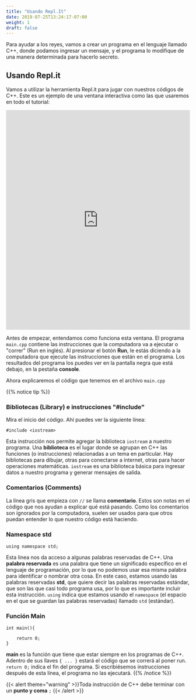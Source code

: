 ```yaml
---
title: "Usando Repl.It"
date: 2019-07-25T13:24:17-07:00
weight: 1
draft: false
---
```


Para ayudar a los reyes, vamos a crear un programa en el lenguaje llamado C++, donde podamos ingresar un mensaje, y el programa lo modifique de una manera determinada para hacerlo secreto.

## Usando Repl.it

Vamos a utilizar la herramienta Repl.it para jugar con nuestros códigos de C++. Este es un ejemplo de una ventana interactiva como las que usaremos en todo el tutorial:

<iframe height="600px" width="100%" src="https://replit.com/@nuevofoundation/activity-0?lite=true#main.cpp" scrolling="no" frameborder="no" allowtransparency="true" allowfullscreen="true" sandbox="allow-forms allow-pointer-lock allow-popups allow-same-origin allow-scripts allow-modals"></iframe>

Antes de empezar, entendamos como funciona esta ventana. El programa `main.cpp` contiene las instrucciones que la computadora va a ejecutar o "correr" (Run en inglés). Al presionar el botón **Run**, le estás diciendo a la computadora que ejecute las instrucciones que están en el programa. Los resultados del programa los puedes ver en la pantalla negra que está debajo, en la pestaña **console**.

Ahora explicaremos el código que tenemos en el archivo `main.cpp` 

{{% notice tip %}}

### Bibliotecas (Library) e instrucciones "#include"

Mira el inicio del código. Ahí puedes ver la siguiente línea:

```
#include <iostream>
```

Esta instrucción nos permite agregar la biblioteca `iostream` a nuestro programa. Una **biblioteca** es el lugar donde se agrupan en C++ las funciones (o instrucciones) relacionadas a un tema en particular. Hay bibliotecas para dibujar, otras para conectarse a internet, otras para hacer operaciones matemáticas. `iostream` es una biblioteca básica para ingresar datos a nuestro programa y generar mensajes de salida. 

### Comentarios (Comments)

La línea gris que empieza con `//` se llama **comentario**. Estos son notas en el código que nos ayudan a explicar qué está pasando. Como los comentarios son ignorados por la computadora, suelen ser usados para que otros puedan entender lo que nuestro código está haciendo.

### Namespace std
```
using namespace std;
```
Esta linea nos da acceso a algunas palabras reservadas de C++. Una **palabra reservada** es una palabra que tiene un significado específico en el lenguaje de programación, por lo que no podemos usar esa misma palabra para identificar o nombrar otra cosa.
En este caso, estamos usando las palabras reservadas **std**, que quiere decir las palabras reservadas estándar, que son las que casi todo programa usa, por lo que es importante incluir esta instrucción.
 `using` indica que estamos usando el `namespace` (el espacio en el que se guardan las palabras reservadas) llamado `std` (estándar). 

### Función Main
```
int main(){
    
    return 0;
}
```
**main** es la función que tiene que estar siempre en los programas de C++. Adentro de sus llaves `{ ... }` estará el código que se correrá al poner run.   
`return 0;` indica el fin del programa. Si escribiésemos instrucciones después de esta línea, el programa no las ejecutará.
{{% /notice %}}

{{< alert theme="warning" >}}Toda instrucción de C++ debe terminar con un **punto y coma** `;` {{< /alert >}}
